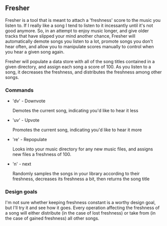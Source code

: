 ## Fresher

Fresher is a tool that is meant to attach a 'freshness' score to the music you
listen to. If I really like a song I tend to listen to it incessantly until
it's not good anymore. So, in an attempt to enjoy music longer, and give older
tracks that have slipped your mind another chance, Fresher will automatically
demote songs you listen to a lot, promote songs you don't hear often, and allow
you to manipulate scores manually to control when you hear a given song again.

Fresher will populate a data store with all of the song titles contained in a
given directory, and assign each song a score of 100. As you listen to a song, it
decreases the freshness, and distributes the freshness among other songs.

### Commands

* 'dv' - Downvote

   Demotes the current song, indicating you'd like to hear it less

* 'uv' - Upvote

   Promotes the current song, indicating you'd like to hear it more

* 're' - Repopulate

   Looks into your music directory for any new music files, and assigns new
   files a freshness of 100.

* 'n' - next

   Randomly samples the songs in your library according to their freshness,
   decreases its freshness a bit, then returns the song title

### Design goals

I'm not sure whether keeping freshness constant is a worthy design goal, but
I'll try it and see how it goes. Every operation affecting the freshness of a
song will either distribute (in the case of lost freshness) or take from (in
the case of gained freshness) all other songs. 

